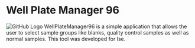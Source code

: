 # Well Plate Manager 96

![GitHub Logo](https://github.com/joaldi2208/SSP/blob/main/Example_figure?raw=true)
WellPlateManager96 is a simple application that allows the user to select sample groups like blanks, quality control samples as well as normal samples. This tool was developed for Ise.
